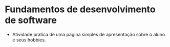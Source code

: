 # Fundamentos de desenvolvimento de software
- Atividade pratica de uma pagina simples de apresentação sobre o aluno e seus hobbies.
  
